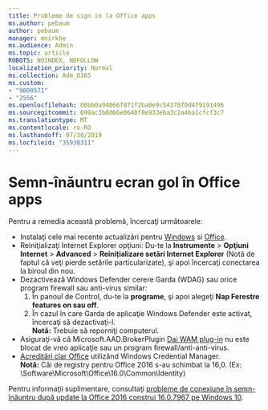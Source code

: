 ```yaml
---
title: Probleme de sign in la Office apps
ms.author: pebaum
author: pebaum
manager: mnirkhe
ms.audience: Admin
ms.topic: article
ROBOTS: NOINDEX, NOFOLLOW
localization_priority: Normal
ms.collection: Adm_O365
ms.custom:
- "9000571"
- "2556"
ms.openlocfilehash: 08bb0a94066f071f2ba0e9c54378f0d479191496
ms.sourcegitcommit: 699ac3b0d66e0640f8e933eba3c2a4ba1cfcf3c7
ms.translationtype: MT
ms.contentlocale: ro-RO
ms.lasthandoff: 07/30/2019
ms.locfileid: "35938311"
---
```

# <a name="blank-sign-in-screen-in-office-apps"></a>Semn-înăuntru ecran gol în Office apps

Pentru a remedia această problemă, încercaţi următoarele:
- Instalaţi cele mai recente actualizări pentru [Windows](https://support.microsoft.com/help/4027667/windows-10-update) si [Office](https://support.office.com/article/update-office-and-your-computer-with-microsoft-update-2ab296f3-7f03-43a2-8e50-46de917611c5).
- Reiniţializaţi Internet Explorer opţiuni: Du-te la **Instrumente** > **Opţiuni Internet** > **Advanced** > **Reinițializare setări Internet Explorer** (Notă de faptul că veţi pierde setările particularizate), şi apoi încercaţi conectarea la biroul din nou.
- Dezactivează Windows Defender cerere Garda (WDAG) sau orice program firewall sau anti-virus similar:
    1. În panoul de Control, du-te la **programe**, şi apoi alegeţi **Nap Ferestre features on sau off**.
    2. În cazul în care Garda de aplicaţie Windows Defender este activat, încercaţi să dezactivaţi-l.<br/>
    **Notă:** Trebuie să reporniţi computerul.
- Asiguraţi-vă că Microsoft.AAD.BrokerPlugin [Dai WAM plug-in](https://docs.microsoft.com/office365/troubleshoot/administration/connection-issue-when-sign-in-office-2016#symptom-1) nu este blocat de vreo aplicaţie sau un program firewall/anti-anti-virus.
- [Acreditări clar Office](https://docs.microsoft.com/office/troubleshoot/error-messages/another-account-already-signed-in#step-3-clear-cached-credentials-on-the-computer) utilizând Windows Credential Manager.<br/>
    **Notă:** Căi de registry pentru Office 2016 s-au schimbat la 16,0. (Ex: \Software\Microsoft\Office\16.0\Common\Identity\)

Pentru informaţii suplimentare, consultaţi [probleme de conexiune în semn-înăuntru după update la Office 2016 construi 16.0.7967 pe Windows 10](https://docs.microsoft.com/office365/troubleshoot/administration/connection-issue-when-sign-in-office-2016).